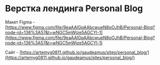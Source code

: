 # Верстка лендинга Personal Blog

Макет Figma - [https://www.figma.com/file/9eaAAlGpAAbcwueN8oOJhB/Personal-Blog?node-id=136%3A57&t=wNGC5mWjze5AGCYl-1](https://www.figma.com/file/9eaAAlGpAAbcwueN8oOJhB/Personal-Blog?node-id=136%3A57&t=wNGC5mWjze5AGCYl-1)

Сайт - [https://artemyg0811.github.io/gaudeamus/sites/personal_blog/](https://artemyg0811.github.io/gaudeamus/sites/personal_blog/)

